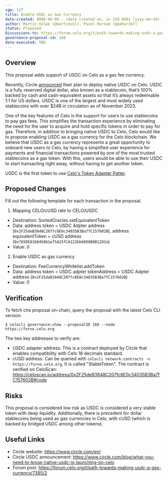 ```yaml
---
cgp: 127
title: Enable USDC as Gas Currency
date-created: 0000-00-00 - <date created on, in ISO 8601 (yyyy-mm-dd) format>
author: Martín Volpe (@martinvol), Pavel Hornak (@pahor167)
status: Proposed
Discussions-to: https://forum.celo.org/t/path-towards-making-usdc-a-gas-currency/7385/2
governance-proposal-id: 168
date-executed: TBD
---
```

 
## Overview
 
This proposal adds support of USDC on Celo as a gas fee currency. 

Recently, Circle [announced](https://www.circle.com/blog/what-you-need-to-know-native-usdc-is-launching-on-celo) their plan to deploy native USDC on Celo. USDC is a fully reserved digital dollar, also known as a stablecoin, that’s 100% backed by cash and cash-equivalent assets so that it’s always redeemable 1:1 for US dollars. USDC is one of the largest and most widely used stablecoins with over $24B in circulation as of November 2023.

One of the key features of Celo is the support for users to use stablecoins to pay gas fees. This simplifies the transaction experience by eliminating the need for the user to acquire and hold specific tokens in order to pay for gas. Therefore, in addition to bringing native USDC to Celo, Celo would like to propose enabling USDC as a gas currency for the Celo blockchain. We believe that USDC as a gas currency represents a great opportunity to onboard new users to Celo, by having a simplified user experience for payments and financial transactions powered by one of the most trusted stablecoins as a gas token. With this, users would be able to use their USDC to start transacting right away, without having to get another token.

USDC is the first token to use [Celo's Token Adapter Patter](https://docs.celo.org/protocol/transaction/erc20-transaction-fees#tokens-with-adapters).

## Proposed Changes
 
Fill out the following template for each transaction in the proposal.
 
1. Mapping CELO/cUSD rate to CELO/USDC
  - Destination: SortedOracles.setEquivalentToken
  - Data: address token = USDC Adpter address (`0x2F25deB3848C207fc8E0c34035B3Ba7fC157602B`), address equivalentToken = cUSD address (`0x765DE816845861e75A25fCA122bb6898B8B1282a`)
  - Value: 0
2. Enable USDC as gas currency
  - Destination: FeeCurrencyWhitelist.addToken
  - Data: address token = USDC adpter tokenAddress = USDC Adpter address (`0x2F25deB3848C207fc8E0c34035B3Ba7fC157602B`)
  - Value: 0
 
## Verification

To fetch che proposal on-chain, query the proposal with the latest Celo CLI version:
 
`$ celocli governance:show --proposalID 168 --node https://forno.celo.org`

The two key addresses to verify are:
* USDC adapter address: This is a contract deployed by Circle that enables compatibility with Celo 18 decimals standard. 
* cUSD address: Can be queried with `celocli network:contracts -n https://forno.celo.org`. It is called "StableToken". The contract is verified on CeloScan: https://celoscan.io/address/0x2F25deB3848C207fc8E0c34035B3Ba7fC157602B#code
 
## Risks
 
This proposal is considered low risk as USDC is considered a very stable token with deep liquidity. Additionally, there is precedent for dollar stablecoins being used as gas currencies in Celo, with cUSD (which is backed by bridged USDC among other tokens). 

 
## Useful Links
 
* Circle website: https://www.circle.com/en/
* Circle USDC announcement: https://www.circle.com/blog/what-you-need-to-know-native-usdc-is-launching-on-celo
* Forum post: https://forum.celo.org/t/path-towards-making-usdc-a-gas-currency/7385/2